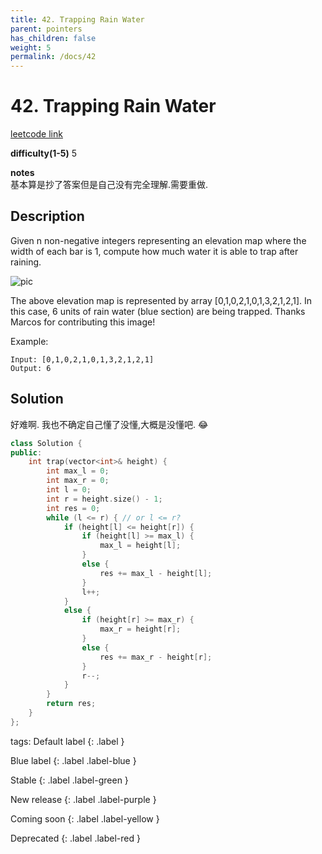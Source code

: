 ```yaml
---
title: 42. Trapping Rain Water
parent: pointers
has_children: false
weight: 5
permalink: /docs/42
---
```

# 42. Trapping Rain Water
[leetcode link](https://leetcode.com/problems/trapping-rain-water/)

**difficulty(1-5)** 
5

**notes**   
基本算是抄了答案但是自己没有完全理解.需要重做.

## Description
Given n non-negative integers representing an elevation map where the width of each bar is 1, compute how much water it is able to trap after raining.

![pic](https://assets.leetcode.com/uploads/2018/10/22/rainwatertrap.png)

The above elevation map is represented by array [0,1,0,2,1,0,1,3,2,1,2,1]. In this case, 6 units of rain water (blue section) are being trapped. Thanks Marcos for contributing this image!

Example:
```
Input: [0,1,0,2,1,0,1,3,2,1,2,1]
Output: 6
```
## Solution
好难啊. 我也不确定自己懂了没懂,大概是没懂吧. 😂
```c++
class Solution {
public:
    int trap(vector<int>& height) {
        int max_l = 0;
        int max_r = 0;
        int l = 0;
        int r = height.size() - 1;
        int res = 0;
        while (l <= r) { // or l <= r?
            if (height[l] <= height[r]) {
                if (height[l] >= max_l) {
                    max_l = height[l];
                }
                else {
                    res += max_l - height[l];
                }
                l++;
            }
            else {
                if (height[r] >= max_r) {
                    max_r = height[r];
                }
                else {
                    res += max_r - height[r];
                }
                r--;
            }            
        }
        return res;
    }
};
```


tags:
Default label
{: .label }

Blue label
{: .label .label-blue }

Stable
{: .label .label-green }

New release
{: .label .label-purple }

Coming soon
{: .label .label-yellow }

Deprecated
{: .label .label-red }
